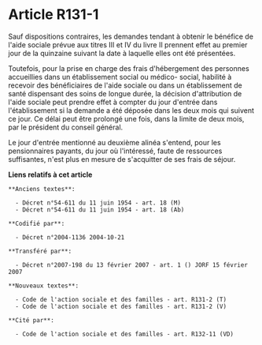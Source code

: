 # Article R131-1

Sauf dispositions contraires, les demandes tendant à obtenir le bénéfice de l'aide sociale prévue aux titres III et IV du
livre II prennent effet au premier jour de la quinzaine suivant la date à laquelle elles ont été présentées.

Toutefois, pour la prise en charge des frais d'hébergement des personnes accueillies dans un établissement social ou médico-
social, habilité à recevoir des bénéficiaires de l'aide sociale ou dans un établissement de santé dispensant des soins de
longue durée, la décision d'attribution de l'aide sociale peut prendre effet à compter du jour d'entrée dans l'établissement
si la demande a été déposée dans les deux mois qui suivent ce jour. Ce délai peut être prolongé une fois, dans la limite de
deux mois, par le président du conseil général.

Le jour d'entrée mentionné au deuxième alinéa s'entend, pour les pensionnaires payants, du jour où l'intéressé, faute de
ressources suffisantes, n'est plus en mesure de s'acquitter de ses frais de séjour.

**Liens relatifs à cet article**

	**Anciens textes**:

	  - Décret n°54-611 du 11 juin 1954 - art. 18 (M)
	  - Décret n°54-611 du 11 juin 1954 - art. 18 (Ab)

	**Codifié par**:

	  - Décret n°2004-1136 2004-10-21

	**Transféré par**:

	  - Décret n°2007-198 du 13 février 2007 - art. 1 () JORF 15 février 2007

	**Nouveaux textes**:

	  - Code de l'action sociale et des familles - art. R131-2 (T)
	  - Code de l'action sociale et des familles - art. R131-2 (V)

	**Cité par**:

	  - Code de l'action sociale et des familles - art. R132-11 (VD)
